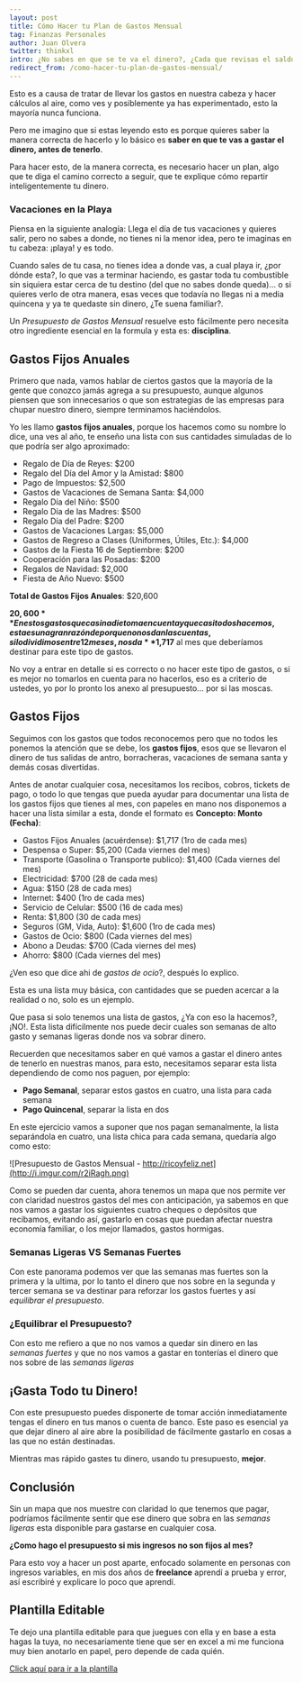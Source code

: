 ```yaml
---
layout: post
title: Cómo Hacer tu Plan de Gastos Mensual
tag: Finanzas Personales
author: Juan Olvera
twitter: thinkxl
intro: ¿No sabes en que se te va el dinero?, ¿Cada que revisas el saldo en tu banco, es mucho menos de lo que pensabas que era?
redirect_from: /como-hacer-tu-plan-de-gastos-mensual/
---
```


Esto es a causa de tratar de llevar los gastos en nuestra cabeza y hacer cálculos al aire, como ves y posiblemente ya has experimentado, esto la mayoría nunca funciona.

Pero me imagino que si estas leyendo esto es porque quieres saber la manera correcta de hacerlo y lo básico es **saber en que te vas a gastar el dinero, antes de tenerlo**.

Para hacer esto, de la manera correcta, es necesario hacer un plan, algo que te diga el camino correcto a seguir, que te explique cómo repartir inteligentemente tu dinero. 

### Vacaciones en la Playa

Piensa en la siguiente analogía: Llega el día de tus vacaciones y quieres salir, pero no sabes a donde, no tienes ni la menor idea, pero te imaginas en tu cabeza: ¡playa! y es todo. 

Cuando sales de tu casa, no tienes idea a donde vas, a cual playa ir, ¿por dónde esta?, lo que vas a terminar haciendo, es gastar toda tu combustible sin siquiera estar cerca de tu destino (del que no sabes donde queda)... o si quieres verlo de otra manera, esas veces que todavía no llegas ni a media quincena y ya te quedaste sin dinero, ¿Te suena familiar?.

Un *Presupuesto de Gastos Mensual* resuelve esto fácilmente pero necesita otro ingrediente esencial en la formula y esta es: **disciplina**. 

## Gastos Fijos Anuales

Primero que nada, vamos hablar de ciertos gastos que la mayoría de la gente que conozco jamás agrega a su presupuesto, aunque algunos piensen que son innecesarios o que son estrategias de las empresas para chupar nuestro dinero, siempre terminamos haciéndolos. 

Yo les llamo **gastos fijos anuales**, porque los hacemos como su nombre lo dice, una ves al año, te enseño una lista con sus cantidades simuladas de lo que podría ser algo aproximado:

- Regalo de Día de Reyes: $200
- Regalo del Día del Amor y la Amistad: $800
- Pago de Impuestos: $2,500
- Gastos de Vacaciones de Semana Santa: $4,000
- Regalo Día del Niño: $500
- Regalo Día de las Madres: $500
- Regalo Día del Padre: $200
- Gastos de Vacaciones Largas: $5,000
- Gastos de Regreso a Clases (Uniformes, Útiles, Etc.): $4,000
- Gastos de la Fiesta 16 de Septiembre: $200
- Cooperación para las Posadas: $200
- Regalos de Navidad: $2,000
- Fiesta de Año Nuevo: $500

**Total de Gastos Fijos Anuales**: $20,600

**$20,600** En estos gastos que casi nadie toma en cuenta y que casi todos hacemos, esta es una gran razón de por que no nos dan las cuentas, si lo dividimos entre 12 meses, nos da **$1,717** al mes que deberíamos destinar para este tipo de gastos.

No voy a entrar en detalle si es correcto o no hacer este tipo de gastos, o si es mejor no tomarlos en cuenta para no hacerlos, eso es a criterio de ustedes, yo por lo pronto los anexo al presupuesto... por si las moscas.

## Gastos Fijos

Seguimos con los gastos que todos reconocemos pero que no todos les ponemos la atención que se debe, los **gastos fijos**, esos que se llevaron el dinero de tus salidas de antro, borracheras, vacaciones de semana santa y demás cosas divertidas.

Antes de anotar cualquier cosa, necesitamos los recibos, cobros, tickets de pago, o todo lo que tengas que pueda ayudar para documentar una lista de los gastos fijos que tienes al mes, con papeles en mano nos disponemos a hacer una lista similar a esta, donde el formato es **Concepto: Monto (Fecha)**:

- Gastos Fijos Anuales (acuérdense): $1,717 (1ro de cada mes)
- Despensa o Super: $5,200 (Cada viernes del mes)
- Transporte (Gasolina o Transporte publico): $1,400 (Cada viernes del mes)
- Electricidad: $700 (28 de cada mes)
- Agua: $150 (28 de cada mes)
- Internet: $400 (1ro de cada mes)
- Servicio de Celular: $500 (16 de cada mes)
- Renta: $1,800 (30 de cada mes)
- Seguros (GM, Vida, Auto): $1,600 (1ro de cada mes)
- Gastos de Ocio: $800 (Cada viernes del mes)
- Abono a Deudas: $700 (Cada viernes del mes)
- Ahorro: $800 (Cada viernes del mes)

¿Ven eso que dice ahi de *gastos de ocio*?, después lo explico.

Esta es una lista muy básica, con cantidades que se pueden acercar a la realidad o no, solo es un ejemplo.

Que pasa si solo tenemos una lista de gastos, ¿Ya con eso la hacemos?, ¡NO!. Esta lista difícilmente nos puede decir cuales son semanas de alto gasto y semanas ligeras donde nos va sobrar dinero.

Recuerden que necesitamos saber en qué vamos a gastar el dinero antes de tenerlo en nuestras manos, para esto, necesitamos separar esta lista dependiendo de como nos paguen, por ejemplo: 

- **Pago Semanal**, separar estos gastos en cuatro, una lista para cada semana
- **Pago Quincenal**, separar la lista en dos

En este ejercicio vamos a suponer que nos pagan semanalmente, la lista separándola en cuatro, una lista chica para cada semana, quedaría algo como esto:

![Presupuesto de Gastos Mensual - http://ricoyfeliz.net](http://i.imgur.com/r2iRagh.png)

Como se pueden dar cuenta, ahora tenemos un mapa que nos permite ver con claridad nuestros gastos del mes con anticipación, ya sabemos en que nos vamos a gastar los siguientes cuatro cheques o depósitos que recibamos, evitando así, gastarlo en cosas que puedan afectar nuestra economía familiar, o los mejor llamados, gastos hormigas.

### Semanas Ligeras VS Semanas Fuertes

Con este panorama podemos ver que las semanas mas fuertes son la primera y la ultima, por lo tanto el dinero que nos sobre en la segunda y tercer semana se va destinar para reforzar los gastos fuertes y así *equilibrar el presupuesto*.

### ¿Equilibrar el Presupuesto?

Con esto me refiero a que no nos vamos a quedar sin dinero en las *semanas fuertes* y que no nos vamos a gastar en tonterías el dinero que nos sobre de las *semanas ligeras*

## ¡Gasta Todo tu Dinero!

Con este presupuesto puedes disponerte de tomar acción inmediatamente tengas el dinero en tus manos o cuenta de banco. Este paso es esencial ya que dejar dinero al aire abre la posibilidad de fácilmente gastarlo en cosas a las que no están destinadas.

Mientras mas rápido gastes tu dinero, usando tu presupuesto, **mejor**.

## Conclusión

Sin un mapa que nos muestre con claridad lo que tenemos que pagar, podríamos fácilmente sentir que ese dinero que sobra en las *semanas ligeras* esta disponible para gastarse en cualquier cosa.

**¿Como hago el presupuesto si mis ingresos no son fijos al mes?**

Para esto voy a hacer un post aparte, enfocado solamente en personas con ingresos variables, en mis dos años de **freelance** aprendí a prueba y error, así escribiré y explicare lo poco que aprendí.

## Plantilla Editable

Te dejo una plantilla editable para que juegues con ella y en base a esta hagas la tuya, no necesariamente tiene que ser en excel a mi me funciona muy bien anotarlo en papel, pero depende de cada quién.

[Click aquí para ir a la plantilla](https://docs.zoho.com/sheet/published.do?rid=egrja2775f3ca54884c23ab975a669c95df5f)
